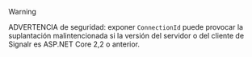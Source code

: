 > [!WARNING]
> ADVERTENCIA de seguridad: exponer `ConnectionId` puede provocar la suplantación malintencionada si la versión del servidor o del cliente de Signalr es ASP.NET Core 2,2 o anterior.

